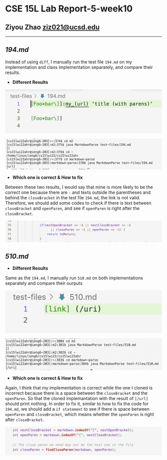 __CSE 15L Lab Report-5-week10__
=========
## Ziyou Zhao ziz021@ucsd.edu

***

## _**194.md**_

Instead of using `diff`, I manually run the test file `194.md` on my implementation and class implementation separately, and compare their results.

- **Different Results**

![Image](https://github.com/Jameszzyyyyy/cse15l-lab-reports/blob/main/lab5/194test.png?raw=true)

![Image](https://github.com/Jameszzyyyyy/cse15l-lab-reports/blob/main/lab5/194.png?raw=true)

- **Which one is correct & How to fix**

Between these two results, I would say that mine is more likely to be the correct one because there are `:` and texts outside the parentheses and behind the `closeBracket` in the test file `194.md`, the link is not valid. Therefore, we should add some codes to check if there is text between `closeBracket` and `openParen`, and see if `openParen` is right after the `closeBracket`.

![Image](https://github.com/Jameszzyyyyy/cse15l-lab-reports/blob/main/lab5/194fix.png?raw=true)


## _**510.md**_

- **Different Results**

Same as the `194.md`, I manually run `510.md` on both implementations separately and compare their ourputs

![Image](https://github.com/Jameszzyyyyy/cse15l-lab-reports/blob/main/lab5/510test.png?raw=true)

![Image](https://github.com/Jameszzyyyyy/cse15l-lab-reports/blob/main/lab5/510.png?raw=true)

- **Which one is correct & How to fix**

Again, I think that my implementation is correct while the one I cloned is incorrect because there is a space between the `closeBracket` and the `openParen`. So that the cloned implemantation with the result of `[/url]` should print nothing. In order to fix it, similar to how to fix the code for `194.md`, we should add a `if statement` to see if there is space between `openParen` and `closeBracket`, which means whether the `openParen` is right after `closeBracket`.

![Image](https://github.com/Jameszzyyyyy/cse15l-lab-reports/blob/main/lab5/510fix.png?raw=true)